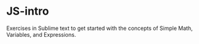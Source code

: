 # JS-intro
Exercises in Sublime text to get started with the concepts of Simple Math, Variables, and Expressions.
